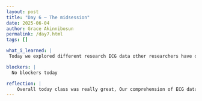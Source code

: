 ```yaml
---
layout: post
title: "Day 6 – The midsession"
date: 2025-06-04
author: Grace Akinnibosun
permalink: /day7.html
tags: []

what_i_learned: |
 Today we explored different research ECG data other researchers have done.Reviewing and evaluating previous studies using ECG (electrocardiogram) data gathered by other researchers was the main goal of today's session.  This was an excellent chance to learn about the range of research that has already been done in this area.  We looked at a range of strategies and techniques, such as how various groups have gathered, processed, and deciphered ECG data for diverse medical and diagnostic applications.

blockers: |
  No blockers today  

reflection: |
    Overall today class was really great, Our comprehension of ECG data has increased as a result of this work, which has also enabled us to identify any potential gaps or areas for further study.  It offered a strong basis for organizing our own studies, guaranteeing that we advance the area while adding to the body of information already in existence.We discovered common methods, including signal filtering, feature extraction, and the use of machine learning for arrhythmia detection, by looking at earlier studies.  It also provided us with information about the kinds of problems that researchers encountered, such as handling noise in ECG recordings or guaranteeing data correctness, and how they resolved them.
---
```

